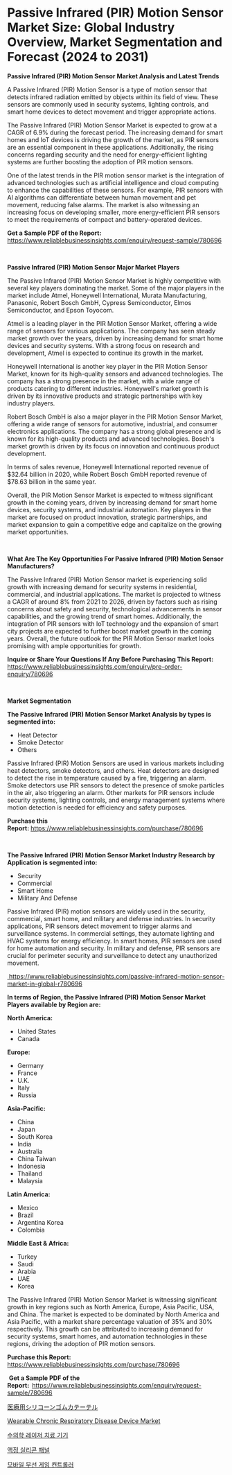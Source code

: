<p><h1>Passive Infrared (PIR) Motion Sensor Market Size: Global Industry Overview, Market Segmentation and Forecast (2024 to 2031)</h1></p><p><strong>Passive Infrared (PIR) Motion Sensor Market Analysis and Latest Trends</strong></p>
<p><p>A Passive Infrared (PIR) Motion Sensor is a type of motion sensor that detects infrared radiation emitted by objects within its field of view. These sensors are commonly used in security systems, lighting controls, and smart home devices to detect movement and trigger appropriate actions.</p><p>The Passive Infrared (PIR) Motion Sensor Market is expected to grow at a CAGR of 6.9% during the forecast period. The increasing demand for smart homes and IoT devices is driving the growth of the market, as PIR sensors are an essential component in these applications. Additionally, the rising concerns regarding security and the need for energy-efficient lighting systems are further boosting the adoption of PIR motion sensors.</p><p>One of the latest trends in the PIR motion sensor market is the integration of advanced technologies such as artificial intelligence and cloud computing to enhance the capabilities of these sensors. For example, PIR sensors with AI algorithms can differentiate between human movement and pet movement, reducing false alarms. The market is also witnessing an increasing focus on developing smaller, more energy-efficient PIR sensors to meet the requirements of compact and battery-operated devices.</p></p>
<p><strong>Get a Sample PDF of the Report:&nbsp;</strong> <a href="https://www.reliablebusinessinsights.com/enquiry/request-sample/780696">https://www.reliablebusinessinsights.com/enquiry/request-sample/780696</a></p>
<p>&nbsp;</p>
<p><strong>Passive Infrared (PIR) Motion Sensor Major Market Players</strong></p>
<p><p>The Passive Infrared (PIR) Motion Sensor Market is highly competitive with several key players dominating the market. Some of the major players in the market include Atmel, Honeywell International, Murata Manufacturing, Panasonic, Robert Bosch GmbH, Cypress Semiconductor, Elmos Semiconductor, and Epson Toyocom.</p><p>Atmel is a leading player in the PIR Motion Sensor Market, offering a wide range of sensors for various applications. The company has seen steady market growth over the years, driven by increasing demand for smart home devices and security systems. With a strong focus on research and development, Atmel is expected to continue its growth in the market.</p><p>Honeywell International is another key player in the PIR Motion Sensor Market, known for its high-quality sensors and advanced technologies. The company has a strong presence in the market, with a wide range of products catering to different industries. Honeywell's market growth is driven by its innovative products and strategic partnerships with key industry players.</p><p>Robert Bosch GmbH is also a major player in the PIR Motion Sensor Market, offering a wide range of sensors for automotive, industrial, and consumer electronics applications. The company has a strong global presence and is known for its high-quality products and advanced technologies. Bosch's market growth is driven by its focus on innovation and continuous product development.</p><p>In terms of sales revenue, Honeywell International reported revenue of $32.64 billion in 2020, while Robert Bosch GmbH reported revenue of $78.63 billion in the same year.</p><p>Overall, the PIR Motion Sensor Market is expected to witness significant growth in the coming years, driven by increasing demand for smart home devices, security systems, and industrial automation. Key players in the market are focused on product innovation, strategic partnerships, and market expansion to gain a competitive edge and capitalize on the growing market opportunities.</p></p>
<p>&nbsp;</p>
<p><strong>What Are The Key Opportunities For Passive Infrared (PIR) Motion Sensor Manufacturers?</strong></p>
<p><p>The Passive Infrared (PIR) Motion Sensor market is experiencing solid growth with increasing demand for security systems in residential, commercial, and industrial applications. The market is projected to witness a CAGR of around 8% from 2021 to 2026, driven by factors such as rising concerns about safety and security, technological advancements in sensor capabilities, and the growing trend of smart homes. Additionally, the integration of PIR sensors with IoT technology and the expansion of smart city projects are expected to further boost market growth in the coming years. Overall, the future outlook for the PIR Motion Sensor market looks promising with ample opportunities for growth.</p></p>
<p><strong>Inquire or Share Your Questions If Any Before Purchasing This Report:</strong> <a href="https://www.reliablebusinessinsights.com/enquiry/pre-order-enquiry/780696">https://www.reliablebusinessinsights.com/enquiry/pre-order-enquiry/780696</a></p>
<p>&nbsp;</p>
<p><strong>Market Segmentation</strong></p>
<p><strong>The Passive Infrared (PIR) Motion Sensor Market Analysis by types is segmented into:</strong></p>
<p><ul><li>Heat Detector</li><li>Smoke Detector</li><li>Others</li></ul></p>
<p><p>Passive Infrared (PIR) Motion Sensors are used in various markets including heat detectors, smoke detectors, and others. Heat detectors are designed to detect the rise in temperature caused by a fire, triggering an alarm. Smoke detectors use PIR sensors to detect the presence of smoke particles in the air, also triggering an alarm. Other markets for PIR sensors include security systems, lighting controls, and energy management systems where motion detection is needed for efficiency and safety purposes.</p></p>
<p><strong>Purchase this Report:&nbsp;</strong><a href="https://www.reliablebusinessinsights.com/purchase/780696">https://www.reliablebusinessinsights.com/purchase/780696</a></p>
<p>&nbsp;</p>
<p><strong>The Passive Infrared (PIR) Motion Sensor Market Industry Research by Application is segmented into:</strong></p>
<p><ul><li>Security</li><li>Commercial</li><li>Smart Home</li><li>Military And Defense</li></ul></p>
<p><p>Passive Infrared (PIR) motion sensors are widely used in the security, commercial, smart home, and military and defense industries. In security applications, PIR sensors detect movement to trigger alarms and surveillance systems. In commercial settings, they automate lighting and HVAC systems for energy efficiency. In smart homes, PIR sensors are used for home automation and security. In military and defense, PIR sensors are crucial for perimeter security and surveillance to detect any unauthorized movement.</p></p>
<p><a href="https://www.reliablebusinessinsights.com/passive-infrared-motion-sensor-market-in-global-r780696">&nbsp;https://www.reliablebusinessinsights.com/passive-infrared-motion-sensor-market-in-global-r780696</a></p>
<p><strong>In terms of Region, the Passive Infrared (PIR) Motion Sensor Market Players available by Region are:</strong></p>
<p>
    <p> <strong> North America: </strong>
        <ul>
            <li>United States</li>
            <li>Canada</li>
        </ul>
        </p> 
    <p> <strong> Europe: </strong>
        <ul>
            <li>Germany</li>
            <li>France</li>
            <li>U.K.</li>
            <li>Italy</li>
            <li>Russia</li>
        </ul>
        </p> 
    <p> <strong> Asia-Pacific: </strong>
        <ul>
            <li>China</li>
            <li>Japan</li>
            <li>South Korea</li>
            <li>India</li>
            <li>Australia</li>
            <li>China Taiwan</li>
            <li>Indonesia</li>
            <li>Thailand</li>
            <li>Malaysia</li>
        </ul>
        </p> 
    <p> <strong> Latin America: </strong>
        <ul>
            <li>Mexico</li>
            <li>Brazil</li>
            <li>Argentina Korea</li>
            <li>Colombia</li>
        </ul>
        </p> 
    <p> <strong> Middle East & Africa: </strong>
        <ul>
            <li>Turkey</li>
            <li>Saudi</li>
            <li>Arabia</li>
            <li>UAE</li>
            <li>Korea</li>
        </ul>
    </p>
    </p>
<p><p>The Passive Infrared (PIR) Motion Sensor Market is witnessing significant growth in key regions such as North America, Europe, Asia Pacific, USA, and China. The market is expected to be dominated by North America and Asia Pacific, with a market share percentage valuation of 35% and 30% respectively. This growth can be attributed to increasing demand for security systems, smart homes, and automation technologies in these regions, driving the adoption of PIR motion sensors.</p></p>
<p><strong>Purchase this Report: </strong><a href="https://www.reliablebusinessinsights.com/purchase/780696">https://www.reliablebusinessinsights.com/purchase/780696</a></p>
<p>&nbsp;<strong>Get a Sample PDF of the Report:&nbsp;&nbsp;</strong><a href="https://www.reliablebusinessinsights.com/enquiry/request-sample/780696">https://www.reliablebusinessinsights.com/enquiry/request-sample/780696</a></p>
<p><strong></strong></p>
<p><p><a href="https://github.com/vtbvgl20191192/Market-Research-Report-List-2/blob/main/2391689110455.md">医療用シリコーンゴムカテーテル</a></p><p><a href="https://github.com/mancsybtousav/Market-Research-Report-List-2/blob/main/wearable-chronic-respiratory-disease-device-market.md">Wearable Chronic Respiratory Disease Device Market</a></p><p><a href="https://medium.com/@giovanileannon/%EC%88%98%EC%9D%98%ED%95%99-%EB%A0%88%EC%9D%B4%EC%A0%80-%EC%B9%98%EB%A3%8C-%EC%9E%A5%EB%B9%84-%EC%8B%9C%EC%9E%A5-%EC%84%B1%EA%B3%B5%EC%A0%81%EC%9D%B8-%EB%B9%84%EC%A6%88%EB%8B%88%EC%8A%A4-%EC%A0%84%EB%9E%B5%EC%9D%98-%ED%95%B5%EC%8B%AC-%EC%98%88%EC%B8%A1-2031%EB%85%84%EA%B9%8C%EC%A7%80-b2dc6392503c">수의학 레이저 치료 기기</a></p><p><a href="https://github.com/FelipeGrrady654556/Market-Research-Report-List-2/blob/main/6342101105204.md">액정 실리콘 패널</a></p><p><a href="https://github.com/fatmarawatan39/Market-Research-Report-List-1/blob/main/3847680102195.md">모바일 무선 게임 컨트롤러</a></p></p>